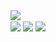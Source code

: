 <html>
<body>

<div>
<a href="https://github.com/Mott4">
  <img align="center" src="https://github-readme-stats.vercel.app/api?username=Mott4&show_icons=true&theme=onedark" />
</a>
</div>

<div>
<img align="center" src="https://img.shields.io/twitter/follow/mott4vito?style=social"/>
<img align="center" src="https://img.shields.io/badge/Flutter-02569B?style=for-the-badge&logo=flutter&logoColor=white"/>
<img align="center" src="https://img.shields.io/badge/Instagram-E4405F?style=for-the-badge&logo=instagram&logoColor=whitehttps://www.instagram.com/web/friendships/:mott4vito/follow/"/>
</div>
  
</body>
</html>
